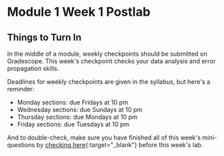 # Module 1 Week 1 Postlab

## Things to Turn In

In the middle of a module, weekly checkpoints should be submitted on Gradescope. This week's checkpoint checks your data analysis and error propagation skills. 


Deadlines for weekly checkpoints are given in the syllabus, but here's a reminder:

+ Monday sections: due Fridays at 10 pm
+ Wednesday sections: due Sundays at 10 pm
+ Thursday sections: due Mondays at 10 pm
+ Friday sections: due Tuesdays at 10 pm

And to double-check, make sure you have finished all of this week's mini-questions by [checking here](mini-questions#week-1){:target="_blank"} before this week's lab.
